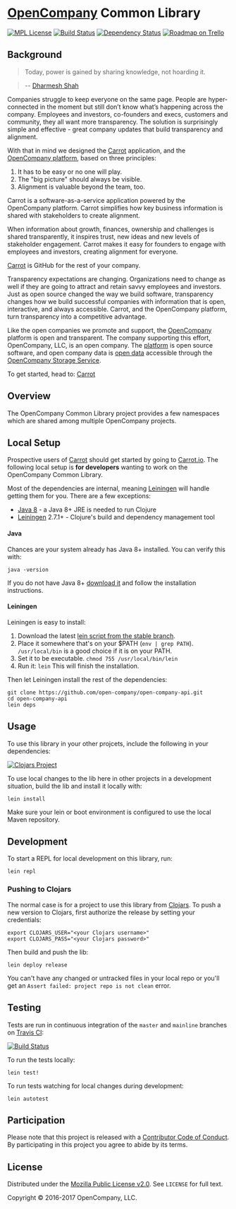 # [OpenCompany](https://github.com/open-company) Common Library 

[![MPL License](http://img.shields.io/badge/license-MPL-blue.svg?style=flat)](https://www.mozilla.org/MPL/2.0/)
[![Build Status](https://travis-ci.org/open-company/open-company-lib.svg)](https://travis-ci.org/open-company/open-company-lib)
[![Dependency Status](https://www.versioneye.com/user/projects/592ed58e0e02440055ea9530/badge.svg?style=flat)](https://www.versioneye.com/user/projects/592ed58e0e02440055ea9530)
[![Roadmap on Trello](http://img.shields.io/badge/roadmap-trello-blue.svg?style=flat)](https://trello.com/b/3naVWHgZ/open-company-development)


## Background

> Today, power is gained by sharing knowledge, not hoarding it.

> -- [Dharmesh Shah](https://twitter.com/dharmesh)

Companies struggle to keep everyone on the same page. People are hyper-connected in the moment but still don’t know what’s happening across the company. Employees and investors, co-founders and execs, customers and community, they all want more transparency. The solution is surprisingly simple and effective - great company updates that build transparency and alignment.

With that in mind we designed the [Carrot](https://carrot.io/) application, and the [OpenCompany platform](https://github.com/open-company), based on three principles:

1. It has to be easy or no one will play.
2. The "big picture" should always be visible.
3. Alignment is valuable beyond the team, too.

Carrot is a software-as-a-service application powered by the OpenCompany platform. Carrot simplifies how key business information is shared with stakeholders to create alignment.

When information about growth, finances, ownership and challenges is shared transparently, it inspires trust, new ideas and new levels of stakeholder engagement. Carrot makes it easy for founders to engage with employees and investors, creating alignment for everyone.

[Carrot](https://carrot.io/) is GitHub for the rest of your company.

Transparency expectations are changing. Organizations need to change as well if they are going to attract and retain savvy employees and investors. Just as open source changed the way we build software, transparency changes how we build successful companies with information that is open, interactive, and always accessible. Carrot, and the OpenCompany platform, turn transparency into a competitive advantage.

Like the open companies we promote and support, the [OpenCompany](https://github.com/open-company) platform is open and transparent. The company supporting this effort, OpenCompany, LLC, is an open company. The [platform](https://github.com/open-company) is open source software, and open company data is [open data](https://en.wikipedia.org/wiki/Open_data) accessible through the [OpenCompany Storage Service](https://github.com/open-company/open-company-storage).

To get started, head to: [Carrot](https://carrot.io/)


## Overview

The OpenCompany Common Library project provides a few namespaces which are shared among multiple OpenCompany projects.


## Local Setup

Prospective users of [Carrot](https://carrot.io/) should get started by going to [Carrot.io](https://carrot.io/). The following local setup is **for developers** wanting to work on the OpenCompany Common Library.

Most of the dependencies are internal, meaning [Leiningen](https://github.com/technomancy/leiningen) will handle getting them for you. There are a few exceptions:

* [Java 8](http://www.oracle.com/technetwork/java/javase/downloads/index.html) - a Java 8+ JRE is needed to run Clojure
* [Leiningen](https://github.com/technomancy/leiningen) 2.7.1+ - Clojure's build and dependency management tool

#### Java

Chances are your system already has Java 8+ installed. You can verify this with:

```console
java -version
```

If you do not have Java 8+ [download it](http://www.oracle.com/technetwork/java/javase/downloads/index.html) and follow the installation instructions.

#### Leiningen

Leiningen is easy to install:

1. Download the latest [lein script from the stable branch](https://raw.githubusercontent.com/technomancy/leiningen/stable/bin/lein).
1. Place it somewhere that's on your $PATH (`env | grep PATH`). `/usr/local/bin` is a good choice if it is on your PATH.
1. Set it to be executable. `chmod 755 /usr/local/bin/lein`
1. Run it: `lein` This will finish the installation.

Then let Leiningen install the rest of the dependencies:

```console
git clone https://github.com/open-company/open-company-api.git
cd open-company-api
lein deps
```


## Usage

To use this library in your other projcets, include the following in your dependencies:

[![Clojars Project](https://img.shields.io/clojars/v/open-company/lib.svg)](https://clojars.org/open-company/lib)

To use local changes to the lib here in other projects in a development situation, build the lib and install it
locally with:

```
lein install
```

Make sure your lein or boot environment is configured to use the local Maven repository.

## Development

To start a REPL for local development on this library, run:

```
lein repl
```

### Pushing to Clojars

The normal case is for a project to use this library from [Clojars](https://clojars.org/open-company/lib). To push a new version to Clojars, first authorize the release by setting your credentials:

```console
export CLOJARS_USER="<your Clojars username>"
export CLOJARS_PASS="<your Clojars password>"
```

Then build and push the lib:

```
lein deploy release
```

You can't have any changed or untracked files in your local repo or you'll get an `Assert failed: project repo is not clean`
error.

## Testing

Tests are run in continuous integration of the `master` and `mainline` branches on [Travis CI](https://travis-ci.org/open-company/open-company-lib):

[![Build Status](https://travis-ci.org/open-company/open-company-lib.svg)](https://travis-ci.org/open-company/open-company-lib)


To run the tests locally:

```console
lein test!
```

To run tests watching for local changes during development:

```console
lein autotest
```

## Participation

Please note that this project is released with a [Contributor Code of Conduct](https://github.com/open-company/open-company-lib/blob/mainline/CODE-OF-CONDUCT.md). By participating in this project you agree to abide by its terms.


## License

Distributed under the [Mozilla Public License v2.0](http://www.mozilla.org/MPL/2.0/). See `LICENSE` for full text.

Copyright © 2016-2017 OpenCompany, LLC.